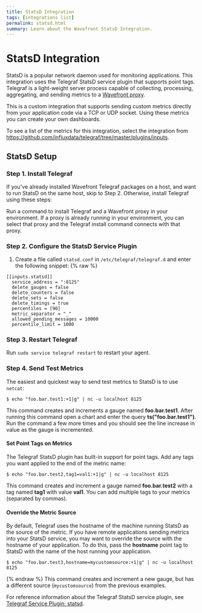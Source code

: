 ```yaml
---
title: StatsD Integration
tags: [integrations list]
permalink: statsd.html
summary: Learn about the Wavefront StatsD Integration.
---
```

# StatsD Integration

StatsD is a popular network daemon used for monitoring applications. This integration uses the Telegraf StatsD service plugin that supports point tags. Telegraf is a light-weight server process capable of collecting, processing, aggregating, and sending metrics to a [Wavefront proxy](https://docs.wavefront.com/proxies.html).

This is a custom integration that supports sending custom metrics directly from your application code via a TCP or UDP socket. Using these metrics you can create your own dashboards.


To see a list of the metrics for this integration, select the integration from <https://github.com/influxdata/telegraf/tree/master/plugins/inputs>.
## StatsD Setup



### Step 1. Install Telegraf

If you've already installed Wavefront Telegraf packages on a host, and want to run StatsD on the same host, skip to Step 2. Otherwise, install Telegraf using these steps:

Run a command to install Telegraf and a Wavefront proxy in your environment. If a proxy is already running in your environment, you can select that proxy and the Telegraf install command connects with that proxy.

### Step 2. Configure the StatsD Service Plugin

1. Create a file called `statsd.conf` in `/etc/telegraf/telegraf.d` and enter the following snippet:
{% raw %}
```
[[inputs.statsd]]
  service_address = ":8125"
  delete_gauges = false
  delete_counters = false
  delete_sets = false
  delete_timings = true
  percentiles = [90]
  metric_separator = "_"
  allowed_pending_messages = 10000
  percentile_limit = 1000
```

### Step 3. Restart Telegraf

Run `sudo service telegraf restart` to restart your agent.

### Step 4. Send Test Metrics
 
The easiest and quickest way to send test metrics to StatsD is to use `netcat`:

```shell
$ echo "foo.bar.test1:+1|g" | nc -u localhost 8125
```

This command creates and increments a gauge named **foo.bar.test1**. After running this command open a chart and enter the query **ts("foo.bar.test1")**. Run the command a few more times and you should see the line increase in value as the gauge is incremented.
 
#### Set Point Tags on Metrics
 
The Telegraf StatsD plugin has built-in support for point tags. Add any tags you want applied to the end of the metric name:

```shell
$ echo "foo.bar.test2,tag1=val1:+1|g" | nc -u localhost 8125
```

This command creates and increment a gauge named **foo.bar.test2** with a tag named **tag1** with value **val1**. You can add multiple tags to your metrics (separated by commas).
 
#### Override the Metric Source
 
By default, Telegraf uses the hostname of the machine running StatsD as the source of the metric. If you have remote applications sending metrics into your StatsD service, you may want to override the source with the hostname of your application. To do this, pass the **hostname** point tag to StatsD with the name of the host running your application.

```shell
$ echo "foo.bar.test3,hostname=mycustomsource:+1|g" | nc -u localhost 8125
```
{% endraw %}
This command creates and increment a new gauge, but has a different source (`mycustomsource`) from the previous examples.

For reference information about the Telegraf StatsD service plugin, see [Telegraf Service Plugin: statsd](https://github.com/influxdata/telegraf/tree/master/plugins/inputs/statsd).
